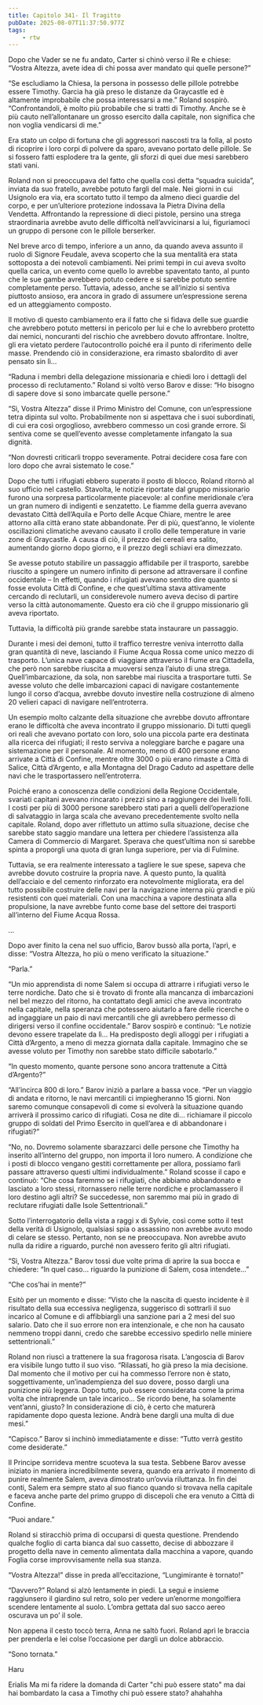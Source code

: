 ```yaml
---
title: Capitolo 341- Il Tragitto
pubDate: 2025-08-07T11:37:50.977Z
tags:
    - rtw
---
```











Dopo che Vader se ne fu andato, Carter si chinò verso il Re e chiese: “Vostra Altezza, avete idea di chi possa aver mandato qui quelle persone?”


“Se escludiamo la Chiesa, la persona in possesso delle pillole potrebbe essere Timothy. Garcia ha già preso le distanze da Graycastle ed è altamente improbabile che possa interessarsi a me.” Roland sospirò. “Confrontandoli, è molto più probabile che si tratti di Timothy. Anche se è più cauto nell’allontanare un grosso esercito dalla capitale, non significa che non voglia vendicarsi di me.”


Era stato un colpo di fortuna che gli aggressori nascosti tra la folla, al posto di ricoprire i loro corpi di polvere da sparo, avevano portato delle pillole. Se si fossero fatti esplodere tra la gente, gli sforzi di quei due mesi sarebbero stati vani.


Roland non si preoccupava del fatto che quella così detta “squadra suicida”, inviata da suo fratello, avrebbe potuto fargli del male. Nei giorni in cui Usignolo era via, era scortato tutto il tempo da almeno dieci guardie del corpo, e per un’ulteriore protezione indossava la Pietra Divina della Vendetta. Affrontando la repressione di dieci pistole, persino una strega straordinaria avrebbe avuto delle difficoltà nell’avvicinarsi a lui, figuriamoci un gruppo di persone con le pillole berserker.


Nel breve arco di tempo, inferiore a un anno, da quando aveva assunto il ruolo di Signore Feudale, aveva scoperto che la sua mentalità era stata sottoposta a dei notevoli cambiamenti. Nei primi tempi in cui aveva svolto quella carica, un evento come quello lo avrebbe spaventato tanto, al punto che le sue gambe avrebbero potuto cedere e si sarebbe potuto sentire completamente perso. Tuttavia, adesso, anche se all’inizio si sentiva piuttosto ansioso, era ancora in grado di assumere un’espressione serena ed un atteggiamento composto.


Il motivo di questo cambiamento era il fatto che si fidava delle sue guardie che avrebbero potuto mettersi in pericolo per lui e che lo avrebbero protetto dai nemici, noncuranti del rischio che avrebbero dovuto affrontare. Inoltre, gli era vietato perdere l’autocontrollo poiché era il punto di riferimento delle masse. Prendendo ciò in considerazione, era rimasto sbalordito di aver pensato sin lì…


“Raduna i membri della delegazione missionaria e chiedi loro i dettagli del processo di reclutamento.” Roland si voltò verso Barov e disse: “Ho bisogno di sapere dove si sono imbarcate quelle persone.”


“Sì, Vostra Altezza” disse il Primo Ministro del Comune, con un’espressione tetra dipinta sul volto. Probabilmente non si aspettava che i suoi subordinati, di cui era così orgoglioso, avrebbero commesso un così grande errore. Si sentiva come se quell’evento avesse completamente infangato la sua dignità.


“Non dovresti criticarli troppo severamente. Potrai decidere cosa fare con loro dopo che avrai sistemato le cose.”


Dopo che tutti i rifugiati ebbero superato il posto di blocco, Roland ritornò al suo ufficio nel castello. Stavolta, le notizie riportate dal gruppo missionario furono una sorpresa particolarmente piacevole: al confine meridionale c’era un gran numero di indigenti e senzatetto. Le fiamme della guerra avevano devastato Città dell’Aquila e Porto delle Acque Chiare, mentre le aree attorno alla città erano state abbandonate. Per di più, quest’anno, le violente oscillazioni climatiche avevano causato il crollo delle temperature in varie zone di Graycastle. A causa di ciò, il prezzo dei cereali era salito, aumentando giorno dopo giorno, e il prezzo degli schiavi era dimezzato.


Se avesse potuto stabilire un passaggio affidabile per il trasporto, sarebbe riuscito a spingere un numero infinito di persone ad attraversare il confine occidentale – In effetti, quando i rifugiati avevano sentito dire quanto si fosse evoluta Città di Confine, e che quest’ultima stava attivamente cercando di reclutarli, un considerevole numero aveva deciso di partire verso la città autonomamente. Questo era ciò che il gruppo missionario gli aveva riportato.


Tuttavia, la difficoltà più grande sarebbe stata instaurare un passaggio.


Durante i mesi dei demoni, tutto il traffico terrestre veniva interrotto dalla gran quantità di neve, lasciando il Fiume Acqua Rossa come unico mezzo di trasporto. L’unica nave capace di viaggiare attraverso il fiume era Cittadella, che però non sarebbe riuscita a muoversi senza l’aiuto di una strega. Quell’imbarcazione, da sola, non sarebbe mai riuscita a trasportare tutti. Se avesse voluto che delle imbarcazioni capaci di navigare costantemente lungo il corso d’acqua, avrebbe dovuto investire nella costruzione di almeno 20 velieri capaci di navigare nell’entroterra.


Un esempio molto calzante della situazione che avrebbe dovuto affrontare erano le difficoltà che aveva incontrato il gruppo missionario. Di tutti quegli ori reali che avevano portato con loro, solo una piccola parte era destinata alla ricerca dei rifugiati; il resto serviva a noleggiare barche e pagare una sistemazione per il personale. Al momento, meno di 400 persone erano arrivate a Città di Confine, mentre oltre 3000 o più erano rimaste a Città di Salice, Città d’Argento, e alla Montagna del Drago Caduto ad aspettare delle navi che le trasportassero nell’entroterra.


Poiché erano a conoscenza delle condizioni della Regione Occidentale, svariati capitani avevano rincarato i prezzi sino a raggiungere dei livelli folli. I costi per più di 3000 persone sarebbero stati pari a quelli dell’operazione di salvataggio in larga scala che avevano precedentemente svolto nella capitale. Roland, dopo aver riflettuto un attimo sulla situazione, decise che sarebbe stato saggio mandare una lettera per chiedere l’assistenza alla Camera di Commercio di Margaret. Sperava che quest’ultima non si sarebbe spinta a proporgli una quota di gran lunga superiore, per via di Fulmine.


Tuttavia, se era realmente interessato a tagliere le sue spese, sapeva che avrebbe dovuto costruire la propria nave. A questo punto, la qualità dell’acciaio e del cemento rinforzato era notevolmente migliorata, era del tutto possibile costruire delle navi per la navigazione interna più grandi e più resistenti con quei materiali. Con una macchina a vapore destinata alla propulsione, la nave avrebbe funto come base del settore dei trasporti all’interno del Fiume Acqua Rossa.


…


Dopo aver finito la cena nel suo ufficio, Barov bussò alla porta, l’aprì, e disse: “Vostra Altezza, ho più o meno verificato la situazione.”


“Parla.”


“Un mio apprendista di nome Salem si occupa di attrarre i rifugiati verso le terre nordiche. Dato che si è trovato di fronte alla mancanza di imbarcazioni nel bel mezzo del ritorno, ha contattato degli amici che aveva incontrato nella capitale, nella speranza che potessero aiutarlo a fare delle ricerche o ad ingaggiare un paio di navi mercantili che gli avrebbero permesso di dirigersi verso il confine occidentale.” Barov sospirò e continuò: “Le notizie devono essere trapelate da lì… Ha predisposto degli alloggi per i rifugiati a Città d’Argento, a meno di mezza giornata dalla capitale. Immagino che se avesse voluto per Timothy non sarebbe stato difficile sabotarlo.”


“In questo momento, quante persone sono ancora trattenute a Città d’Argento?”


“All’incirca 800 di loro.” Barov iniziò a parlare a bassa voce. “Per un viaggio di andata e ritorno, le navi mercantili ci impiegheranno 15 giorni. Non saremo comunque consapevoli di come si evolverà la situazione quando arriverà il prossimo carico di rifugiati. Cosa ne dite di… richiamare il piccolo gruppo di soldati del Primo Esercito in quell’area e di abbandonare i rifugiati?”


“No, no. Dovremo solamente sbarazzarci delle persone che Timothy ha inserito all’interno del gruppo, non importa il loro numero. A condizione che i posti di blocco vengano gestiti correttamente per allora, possiamo farli passare attraverso questi ultimi individualmente.” Roland scosse il capo e continuò: “Che cosa faremmo se i rifugiati, che abbiamo abbandonato e lasciato a loro stessi, ritornassero nelle terre nordiche e proclamassero il loro destino agli altri? Se succedesse, non saremmo mai più in grado di reclutare rifugiati dalle Isole Settentrionali.”


Sotto l’interrogatorio della vista a raggi x di Sylvie, così come sotto il test della verità di Usignolo, qualsiasi spia o assassino non avrebbe avuto modo di celare se stesso. Pertanto, non se ne preoccupava. Non avrebbe avuto nulla da ridire a riguardo, purché non avessero ferito gli altri rifugiati.


“Sì, Vostra Altezza.” Barov tossì due volte prima di aprire la sua bocca e chiedere: “In quel caso… riguardo la punizione di Salem, cosa intendete…”


“Che cos’hai in mente?”


Esitò per un momento e disse: “Visto che la nascita di questo incidente è il risultato della sua eccessiva negligenza, suggerisco di sottrarli il suo incarico al Comune e di affibbiargli una sanzione pari a 2 mesi del suo salario. Dato che il suo errore non era intenzionale, e che non ha causato nemmeno troppi danni, credo che sarebbe eccessivo spedirlo nelle miniere settentrionali.”


Roland non riuscì a trattenere la sua fragorosa risata. L’angoscia di Barov era visibile lungo tutto il suo viso. “Rilassati, ho già preso la mia decisione. Dal momento che il motivo per cui ha commesso l’errore non è stato, soggettivamente, un’inadempienza del suo dovere, posso dargli una punizione più leggera. Dopo tutto, può essere considerata come la prima volta che intraprende un tale incarico… Se ricordo bene, ha solamente vent’anni, giusto? In considerazione di ciò, è certo che maturerà rapidamente dopo questa lezione. Andrà bene dargli una multa di due mesi.”


“Capisco.” Barov si inchinò immediatamente e disse: “Tutto verrà gestito come desiderate.”


Il Principe sorrideva mentre scuoteva la sua testa. Sebbene Barov avesse iniziato in maniera incredibilmente severa, quando era arrivato il momento di punire realmente Salem, aveva dimostrato un’ovvia riluttanza. In fin dei conti, Salem era sempre stato al suo fianco quando si trovava nella capitale e faceva anche parte del primo gruppo di discepoli che era venuto a Città di Confine.


“Puoi andare.”


Roland si stiracchiò prima di occuparsi di questa questione. Prendendo qualche foglio di carta bianca dal suo cassetto, decise di abbozzare il progetto della nave in cemento alimentata dalla macchina a vapore, quando Foglia corse improvvisamente nella sua stanza.


“Vostra Altezza!” disse in preda all’eccitazione, “Lungimirante è tornato!”


“Davvero?” Roland si alzò lentamente in piedi. La seguì e insieme raggiunsero il giardino sul retro, solo per vedere un’enorme mongolfiera scendere lentamente al suolo. L’ombra gettata dal suo sacco aereo oscurava un po’ il sole.


Non appena il cesto toccò terra, Anna ne saltò fuori. Roland aprì le braccia per prenderla e lei colse l’occasione per dargli un dolce abbraccio.


“Sono tornata.”


Haru






 Erialis Ma mi fa ridere la domanda di Carter "chi può essere stato" ma dai hai bombardato la casa a Timothy chi può essere stato? ahahahha
                                


                                



